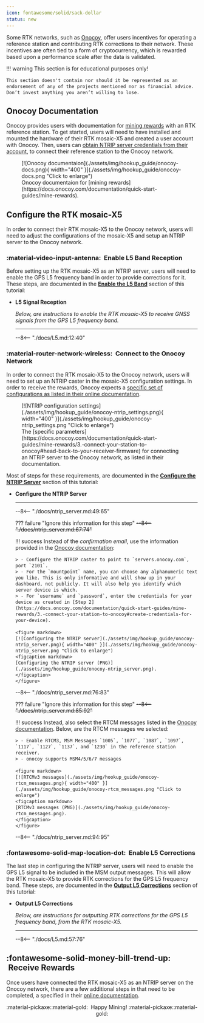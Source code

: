 ```yaml
---
icon: fontawesome/solid/sack-dollar
status: new
---
```


Some RTK networks, such as [Onocoy](https://www.onocoy.com/), offer users incentives for operating a reference station and contributing RTK corrections to their network. These incentives are often tied to a form of cryptocurrency, which is rewarded based upon a performance scale after the data is validated.

!!! warning
	This section is for educational purposes only!

	This section doesn't contain nor should it be represented as an endorsement of any of the projects mentioned nor as financial advice. Don’t invest anything you aren’t willing to lose.


## Onocoy Documentation
Onocoy provides users with documentation for [mining rewards](https://docs.onocoy.com/documentation/quick-start-guides/mine-rewards) with an RTK reference station. To get started, users will need to have installed and mounted the hardware of their RTK mosaic-X5 and created a user account with Onocoy. Then, users can [obtain NTRIP server credentials from their account](https://docs.onocoy.com/documentation/quick-start-guides/mine-rewards/3.-connect-your-station-to-onocoy#create-credentials-for-your-device), to connect their reference station to the Onocoy network.


<figure markdown>
[![Onocoy documentaion](./assets/img/hookup_guide/onocoy-docs.png){ width="400" }](./assets/img/hookup_guide/onocoy-docs.png "Click to enlarge")
<figcaption markdown>
Onocoy documentaion for [mining rewards](https://docs.onocoy.com/documentation/quick-start-guides/mine-rewards).
</figcaption>
</figure>


## Configure the RTK mosaic-X5
In order to connect their RTK mosaic-X5 to the Onocoy network, users will need to adjust the configurations of the mosaic-X5 and setup an NTRIP server to the Onocoy network.

### :material-video-input-antenna: &nbsp;Enable L5 Band Reception
Before setting up the RTK mosaic-X5 as an NTRIP server, users will need to enable the GPS L5 frequency band in order to provide corrections for it. These steps, are documented in the [**Enable the L5 Band**](../L5/#l5-signal-reception) section of this tutorial:


<div class="grid cards" markdown>

-   **L5 Signal Reception**

	*Below, are instructions to enable the RTK mosaic-X5 to receive GNSS signals from the GPS L5 frequency band.*

	---

	--8<-- "./docs/L5.md:12:40"

</div>


### :material-router-network-wireless: &nbsp;Connect to the Onocoy Network
In order to connect the RTK mosaic-X5 to the Onocoy network, users will need to set up an NTRIP caster in the mosaic-X5 configuration settings. In order to receive the rewards, Onocoy expects a [specific set of configurations as listed in their online documentation](https://docs.onocoy.com/documentation/quick-start-guides/mine-rewards/3.-connect-your-station-to-onocoy).


<figure markdown>
[![NTRIP configuration settings](./assets/img/hookup_guide/onocoy-ntrip_settings.png){ width="400" }](./assets/img/hookup_guide/onocoy-ntrip_settings.png "Click to enlarge")
<figcaption markdown>
The [specific parameters](https://docs.onocoy.com/documentation/quick-start-guides/mine-rewards/3.-connect-your-station-to-onocoy#head-back-to-your-receiver-firmware) for connecting an NTRIP server to the Onocoy network, as listed in their documentation.
</figcaption>
</figure>


Most of steps for these requirements, are documented in the [**Configure the NTRIP Server**](../ntrip_server/#configure-the-ntrip-server) section of this tutorial:

<div class="grid cards" markdown>

-   **Configure the NTRIP Server**

	---

	--8<-- "./docs/ntrip_server.md:49:65"

	??? failure "Ignore this information for this step"
		<s>
		--8<-- "./docs/ntrip_server.md:67:74"
		</s>

	!!! success
		Instead of the *confirmation email*, use the information provided in the [Onocoy documentation](https://docs.onocoy.com/documentation/quick-start-guides/mine-rewards/3.-connect-your-station-to-onocoy):

		> - Configure the NTRIP caster to point to `servers.onocoy.com`, port `2101`.
		> - For the `mountpoint` name, you can choose any alphanumeric text you like. This is only informative and will show up in your dashboard, not publicly. It will also help you identify which server device is which.
		> - For `username` and `password`, enter the credentials for your device as created in [Step 2](https://docs.onocoy.com/documentation/quick-start-guides/mine-rewards/3.-connect-your-station-to-onocoy#create-credentials-for-your-device).

		<figure markdown>
		[![Configuring the NTRIP server](./assets/img/hookup_guide/onocoy-ntrip_server.png){ width="400" }](./assets/img/hookup_guide/onocoy-ntrip_server.png "Click to enlarge")
		<figcaption markdown>
		[Configuring the NTRIP server (PNG)](./assets/img/hookup_guide/onocoy-ntrip_server.png).
		</figcaption>
		</figure>

	--8<-- "./docs/ntrip_server.md:76:83"

	??? failure "Ignore this information for this step"
		<s>
		--8<-- "./docs/ntrip_server.md:85:92"
		</s>

	!!! success
		Instead, also select the RTCM messages listed in the [Onocoy documentation](https://docs.onocoy.com/documentation/quick-start-guides/mine-rewards/3.-connect-your-station-to-onocoy). Below, are the RTCM messages we selected:

		> - Enable RTCM3, MSM Messages `1005`, `1077`, `1087`, `1097`, `1117`, `1127`, `1137`, and `1230` in the reference station receiver.
		> - onocoy supports MSM4/5/6/7 messages

		<figure markdown>
		[![RTCMv3 messages](./assets/img/hookup_guide/onocoy-rtcm_messages.png){ width="400" }](./assets/img/hookup_guide/onocoy-rtcm_messages.png "Click to enlarge")
		<figcaption markdown>
		[RTCMv3 messages (PNG)](./assets/img/hookup_guide/onocoy-rtcm_messages.png).
		</figcaption>
		</figure>

	--8<-- "./docs/ntrip_server.md:94:95"

</div>



### :fontawesome-solid-map-location-dot: &nbsp;Enable L5 Corrections
The last step in configuring the NTRIP server, users will need to enable the GPS L5 signal to be included in the MSM output messages. This will allow the RTK mosaic-X5 to provide RTK corrections for the GPS L5 frequency band. These steps, are documented in the [**Output L5 Corrections**](../L5/#output-l5-corrections) section of this tutorial:


<div class="grid cards" markdown>

-   **Output L5 Corrections**

	*Below, are instructions for outputting RTK corrections for the GPS L5 frequency band, from the RTK mosaic-X5.*

	---

	--8<-- "./docs/L5.md:57:76"

</div>


## :fontawesome-solid-money-bill-trend-up: &nbsp;Receive Rewards
Once users have connected the RTK mosaic-X5 as an NTRIP server on the Onocoy network, there are a few additional steps in that need to be completed, a specified in their [online documentation](https://docs.onocoy.com/documentation/quick-start-guides/mine-rewards/4.-receive-rewards).

<center>
:material-pickaxe::material-gold:&nbsp; Happy Mining! :material-pickaxe::material-gold:
</center>
